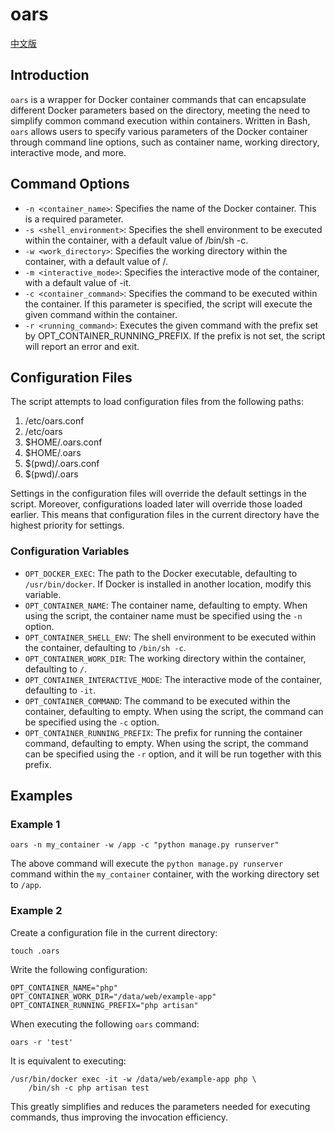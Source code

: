 # oars

[中文版](/xwsoul/oars/blob/main/READNE_zh.md)

## Introduction

`oars` is a wrapper for Docker container commands that can encapsulate different Docker parameters based on the directory, meeting the need to simplify common command execution within containers. Written in Bash, `oars` allows users to specify various parameters of the Docker container through command line options, such as container name, working directory, interactive mode, and more.

## Command Options

* `-n <container_name>`: Specifies the name of the Docker container. This is a required parameter.
* `-s <shell_environment>`: Specifies the shell environment to be executed within the container, with a default value of /bin/sh -c.
* `-w <work_directory>`: Specifies the working directory within the container, with a default value of /.
* `-m <interactive_mode>`: Specifies the interactive mode of the container, with a default value of -it.
* `-c <container_command>`: Specifies the command to be executed within the container. If this parameter is specified, the script will execute the given command within the container.
* `-r <running_command>`: Executes the given command with the prefix set by OPT_CONTAINER_RUNNING_PREFIX. If the prefix is not set, the script will report an error and exit.

## Configuration Files

The script attempts to load configuration files from the following paths:

1. /etc/oars.conf
2. /etc/oars
3. $HOME/.oars.conf
4. $HOME/.oars
5. $(pwd)/.oars.conf
6. $(pwd)/.oars

Settings in the configuration files will override the default settings in the script. Moreover, configurations loaded later will override those loaded earlier. This means that configuration files in the current directory have the highest priority for settings.

### Configuration Variables

* `OPT_DOCKER_EXEC`: The path to the Docker executable, defaulting to `/usr/bin/docker`. If Docker is installed in another location, modify this variable.
* `OPT_CONTAINER_NAME`: The container name, defaulting to empty. When using the script, the container name must be specified using the `-n` option.
* `OPT_CONTAINER_SHELL_ENV`: The shell environment to be executed within the container, defaulting to `/bin/sh -c`.
* `OPT_CONTAINER_WORK_DIR`: The working directory within the container, defaulting to `/`.
* `OPT_CONTAINER_INTERACTIVE_MODE`: The interactive mode of the container, defaulting to `-it`.
* `OPT_CONTAINER_COMMAND`: The command to be executed within the container, defaulting to empty. When using the script, the command can be specified using the `-c` option.
* `OPT_CONTAINER_RUNNING_PREFIX`: The prefix for running the container command, defaulting to empty. When using the script, the command can be specified using the `-r` option, and it will be run together with this prefix.

## Examples

### Example 1

```shell
oars -n my_container -w /app -c "python manage.py runserver"
```

The above command will execute the `python manage.py runserver` command within the `my_container` container, with the working directory set to `/app`.

### Example 2

Create a configuration file in the current directory:

```shell
touch .oars
```

Write the following configuration:

```shell
OPT_CONTAINER_NAME="php"
OPT_CONTAINER_WORK_DIR="/data/web/example-app"
OPT_CONTAINER_RUNNING_PREFIX="php artisan"
```

When executing the following `oars` command:

```shell
oars -r 'test'
```

It is equivalent to executing:

```docker
/usr/bin/docker exec -it -w /data/web/example-app php \
    /bin/sh -c php artisan test
```

This greatly simplifies and reduces the parameters needed for executing commands, thus improving the invocation efficiency.